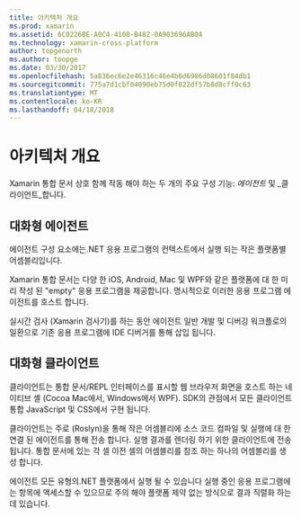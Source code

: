```yaml
---
title: 아키텍처 개요
ms.prod: xamarin
ms.assetid: 6C0226BE-A0C4-4108-B482-0A903696AB04
ms.technology: xamarin-cross-platform
author: topgenorth
ms.author: toopge
ms.date: 03/30/2017
ms.openlocfilehash: 5a836ec6e2e46316c46e4b6d6986d08601f84db1
ms.sourcegitcommit: 775a7d1cbf04090eb75d0f822df57b8d8cff0c63
ms.translationtype: MT
ms.contentlocale: ko-KR
ms.lasthandoff: 04/18/2018
---
```

# <a name="architecture-overview"></a>아키텍처 개요

Xamarin 통합 문서 상호 함께 작동 해야 하는 두 개의 주요 구성 기능: _에이전트_ 및 _클라이언트_합니다.

## <a name="interactive-agent"></a>대화형 에이전트

에이전트 구성 요소에는.NET 응용 프로그램의 컨텍스트에서 실행 되는 작은 플랫폼별 어셈블리입니다.

Xamarin 통합 문서는 다양 한 iOS, Android, Mac 및 WPF와 같은 플랫폼에 대 한 미리 작성 된 "empty" 응용 프로그램을 제공합니다. 명시적으로 이러한 응용 프로그램 에이전트를 호스트 합니다.

실시간 검사 (Xamarin 검사기)를 하는 동안 에이전트 일반 개발 및 디버깅 워크플로의 일환으로 기존 응용 프로그램에 IDE 디버거를 통해 삽입 됩니다.

## <a name="interactive-client"></a>대화형 클라이언트

클라이언트는 통합 문서/REPL 인터페이스를 표시할 웹 브라우저 화면을 호스트 하는 네이티브 셸 (Cocoa Mac에서, Windows에서 WPF). SDK의 관점에서 모든 클라이언트 통합 JavaScript 및 CSS에서 구현 됩니다.

클라이언트는 주로 (Roslyn)을 통해 작은 어셈블리에 소스 코드 컴파일 및 실행에 대 한 연결 된 에이전트를 통해 전송 합니다. 실행 결과를 렌더링 하기 위한 클라이언트에 전송 됩니다. 통합 문서에 있는 각 셀 이전 셀의 어셈블리를 참조 하는 하나의 어셈블리를 생성 합니다.

에이전트 모든 유형의.NET 플랫폼에서 실행 될 수 있습니다 실행 중인 응용 프로그램에는 항목에 액세스할 수 있으므로 주의 해야 플랫폼 제약 없는 방식으로 결과 직렬화 하는 데 있습니다.